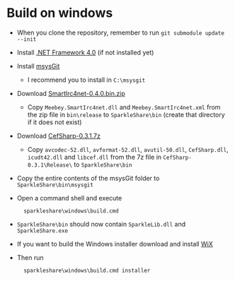 # Build on windows

* When you clone the repository, remember to run `git submodule update --init`

* Install [.NET Framework 4.0](http://www.microsoft.com/download/en/details.aspx?id=17851) (if not installed yet)

* Install [msysGit](http://code.google.com/p/msysgit/downloads/detail?name=Git-1.7.8-preview20111206.exe)
  *  I recommend you to install in `C:\msysgit`

* Download [SmartIrc4net-0.4.0.bin.zip](http://sourceforge.net/projects/smartirc4net/files/SmartIrc4net/0.4.0/SmartIrc4net-0.4.0.bin.zip/download)
  * Copy `Meebey.SmartIrc4net.dll` and `Meebey.SmartIrc4net.xml` from the zip file in `bin\release` to `SparkleShare\bin` (create that directory if it does not exist)

* Download [CefSharp-0.3.1.7z](https://github.com/downloads/chillitom/CefSharp/CefSharp-0.3.1.7z)
  * Copy `avcodec-52.dll`, `avformat-52.dll`, `avutil-50.dll`, `CefSharp.dll`, `icudt42.dll` and `libcef.dll` from the 7z file in `CefSharp-0.3.1\Release\` to `SparkleShare\bin`

* Copy the entire contents of the msysGit folder to `SparkleShare\bin\msysgit` 

* Open a command shell and execute

        sparkleshare\windows\build.cmd

* `SparkleShare\bin` should now contain `SparkleLib.dll` and `SparkleShare.exe`

* If you want to build the Windows installer download and install [WiX](http://wix.sourceforge.net/)

* Then run

        sparkleshare\windows\build.cmd installer

